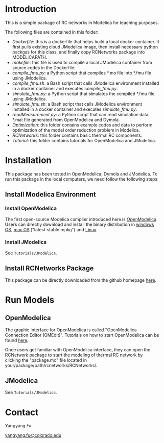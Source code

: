 # Introduction
This is a simple package of RC networks in Modelica for teaching purposes.

The following files are contained in this folder:

- *Dockerfile*: this is a dockerfile that helps build a local docker container. It first pulls existing cloud JModelica image, then install necessary python packges for this class, and finally copy RCNetworks package into MODELICAPATH.
- *makefile*: this file is used to compile a local JModelica container from source codes in the Dockerfile.
- *compile_fmu.py*: a Python script that compiles \*.mo file into \*.fmu file using JModelica.
- *compile_fmu.sh*: a Bash script that calls JModelica environment installed in a docker container and executes *compile_fmu.py*.
- *simulate_fmu.py*: a Python script that simulates the compiled \*.fmu file using JModelica.
- *simulate_fmu.sh*: a Bash script that calls JModelica environment installed in a docker container and executes *simulate_fmu.py*.
- *readMeasurement.py*: a Python script that can read simulation data \*.mat file generated from OpenModelica and Dymola.
- *Optimization*: this folder contains example codes and data to perform optimization of the model order reduction problem in Modelica.
- *RCNetworks*: this folder contains basic thermal RC components.
- *Tutorial*: this folder contains tutorials for OpenModelica and JModelica.


# Installation
This package has been tested in OpenModelica, Dymola and JModelica. 
To run this package in the local computers, we need follow the following steps:

## Install Modelica Environment
### Install OpenModelica
The first open-source Modelica complier introduced here is [OpenModelica](https://openmodelica.org/). 
Users can directly download and install the binary distribution in [windows OS](https://build.openmodelica.org/omc/builds/windows/releases/1.13/2/), [mac OS](https://build.openmodelica.org/omc/builds/mac/binaries/) ("latest-stable.mpkg") and [Linux](https://openmodelica.org/download/download-linux).

### Install JModelica
See `Tutorials/JModelica`.

## Install RCNetworks Package
This package can be directly downloaded from the github homepage [here](https://github.com/YangyangFu/rcnetworks). 

# Run Models
## OpenModelica
The graphic interface for OpenModelica is called "OpenModelica Connection Editor (OMEdit)". 
Tutorials on how to start OpenModelica can be found [here](https://openmodelica.org/doc/OpenModelicaUsersGuide/latest/omedit.html).

Once users get familiar with OpenModelica interface, they can open the RCNetwork package to start the modeling of thermal RC network by clicking the "package.mo" file located in your/package/path/rcnetworks/RCNetworks/.

## JModelica
See `Tutorials/JModelica`.

# Contact
Yangyang Fu

yangyang.fu@colorado.edu
